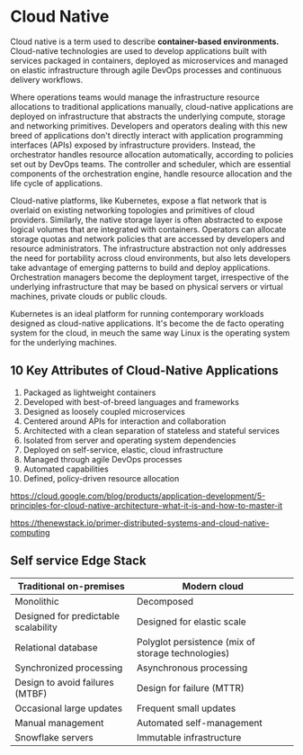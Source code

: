 # Cloud Native

Cloud native is a term used to describe **container-based environments.** Cloud-native technologies are used to develop applications built with services packaged in containers, deployed as microservices and managed on elastic infrastructure through agile DevOps processes and continuous delivery workflows.

Where operations teams would manage the infrastructure resource allocations to traditional applications manually, cloud-native applications are deployed on infrastructure that abstracts the underlying compute, storage and networking primitives. Developers and operators dealing with this new breed of applications don't directly interact with application programming interfaces (APIs) exposed by infrastructure providers. Instead, the orchestrator handles resource allocation automatically, according to policies set out by DevOps teams. The controller and scheduler, which are essential components of the orchestration engine, handle resource allocation and the life cycle of applications.

Cloud-native platforms, like Kubernetes, expose a flat network that is overlaid on existing networking topologies and primitives of cloud providers. Similarly, the native storage layer is often abstracted to expose logical volumes that are integrated with containers. Operators can allocate storage quotas and network policies that are accessed by developers and resource administrators. The infrastructure abstraction not only addresses the need for portability across cloud environments, but also lets developers take advantage of emerging patterns to build and deploy applications. Orchestration managers become the deployment target, irrespective of the underlying infrastructure that may be based on physical servers or virtual machines, private clouds or public clouds.

Kubernetes is an ideal platform for running contemporary workloads designed as cloud-native applications. It's become the de facto operating system for the cloud, in meuch the same way Linux is the operating system for the underlying machines.

## 10 Key Attributes of Cloud-Native Applications

1. Packaged as lightweight containers
2. Developed with best-of-breed languages and frameworks
3. Designed as loosely coupled microservices
4. Centered around APIs for interaction and collaboration
5. Architected with a clean separation of stateless and stateful services
6. Isolated from server and operating system dependencies
7. Deployed on self-service, elastic, cloud infrastructure
8. Managed through agile DevOps processes
9. Automated capabilities
10. Defined, policy-driven resource allocation

<https://cloud.google.com/blog/products/application-development/5-principles-for-cloud-native-architecture-what-it-is-and-how-to-master-it>

<https://thenewstack.io/primer-distributed-systems-and-cloud-native-computing>

## Self service Edge Stack

| **Traditional on-premises** | **Modern cloud** |
|---|---|
| Monolithic | Decomposed |
| Designed for predictable scalability | Designed for elastic scale |
| Relational database | Polyglot persistence (mix of storage technologies) |
| Synchronized processing | Asynchronous processing |
| Design to avoid failures (MTBF) | Design for failure (MTTR) |
| Occasional large updates | Frequent small updates |
| Manual management | Automated self-management |
| Snowflake servers | Immutable infrastructure |
